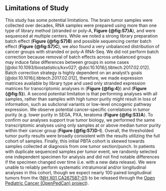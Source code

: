 ## Limitations of Study

<!-- We suggest that you divide your limitations section into three steps: (1) identify the study limitations; (2) explain how they impact your study in detail; and (3) propose a direction for future studies and present alternatives.-->


This study has some potential limitations.
The brain tumor samples were collected over decades, RNA samples were prepared using more than one type of library method (stranded or poly-A, **Figure {@fig:S7}A**), and were sequenced at multiple centers.
While we noted a strong library preparation batch effect (**Figure {@fig:S7}B**) and possible sequencing center batch effect (**Figure {@fig:S7}C**), we also found a very unbalanced distribution of cancer groups with stranded or poly-A RNA-Seq.
We did not perform batch correction because removal of batch effects across unbalanced groups may induce false differences between groups in some cases [@doi:10.1093/biostatistics/kxv027; @doi:10.1016/j.tibtech.2017.02.012]. 
Batch correction strategy is highly dependent on an analyst’s goals [@doi:10.1016/j.tibtech.2017.02.012], therefore, we made expression matrices available by library type and used only stranded expression matrices for transcriptomic analyses in (**Figure {@fig:4}**) and (**Figure {@fig:5}**).
A second potential limitation is that performing analyses with all samples, rather than samples with high tumor purity might result in loss of information, such as subclonal variants or low-level oncogenic pathway expression.
We observe potential cancer-specific correlations in tumor purity (e.g. lower purity in SEGA, PXA, teratoma (**Figure {@fig:S3}A**).
To confirm our analyses support true tumor biology, we performed the same transcriptomic analyses using only samples at or above median tumor purity within their cancer group (**Figure {@fig:S7}D-I**).
Overall, the thresholded tumor purity results were broadly consistent with the results utilizing the full cohort of samples.
Finally, this initial PBTA cohort is skewed towards samples collected at diagnosis from one tumor section/punch.
In patients with duplicate sequenced samples per tumor event, we randomly selected one independent specimen for analysis and did not find notable differences if the specimen changed over time (i.e. with a new data release).
We were unable to reliably perform systematic intratumoral and/or longitudinal analyses in this cohort, though we expect nearly 100 paired longitudinal tumors from the ([NIH X01 CA267587-01](https://commonfund.nih.gov/kidsfirst/2021X01projects#FY21_Resnick)) to be released through the [Open Pediatric Cancer (OpenPedCan) project](https://github.com/PediatricOpenTargets/OpenPedCan-analysis)).
